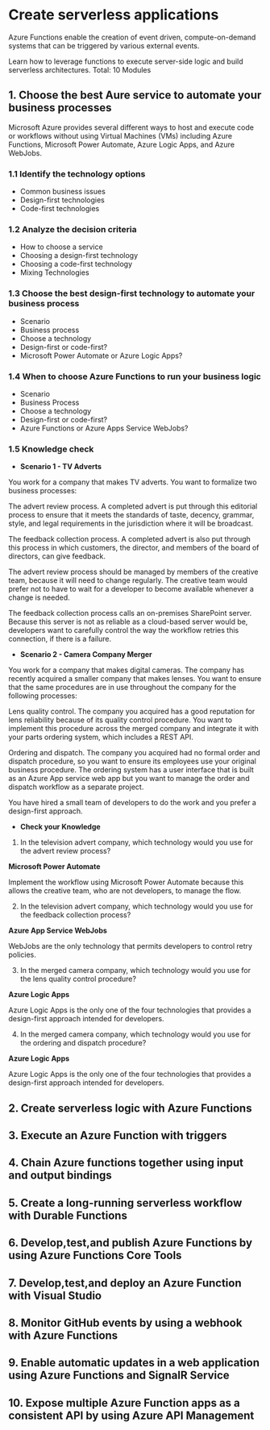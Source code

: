 # Create serverless applications

Azure Functions enable the creation of event driven, compute-on-demand systems that can be triggered by various external events. 

Learn how to leverage functions to execute server-side logic and build serverless architectures. Total: 10 Modules

## 1. Choose the best Aure service to automate your business processes

Microsoft Azure provides several different ways to host and execute code or workflows without using Virtual Machines (VMs) including Azure Functions, Microsoft Power Automate, Azure Logic Apps, and Azure WebJobs. 

### 1.1 Identify the technology options
- Common business issues
- Design-first technologies
- Code-first technologies
### 1.2 Analyze the decision criteria
- How to choose a service
- Choosing a design-first technology
- Choosing a code-first technology
- Mixing Technologies
### 1.3 Choose the best design-first technology to automate your business process
- Scenario
- Business process
- Choose a technology
- Design-first or code-first?
- Microsoft Power Automate or Azure Logic Apps?
### 1.4 When to choose Azure Functions to run your business logic
- Scenario
- Business Process
- Choose a technology
- Design-first or code-first?
- Azure Functions or Azure Apps Service WebJobs?
### 1.5 Knowledge check
- **Scenario 1 - TV Adverts**

You work for a company that makes TV adverts. You want to formalize two business processes:

The advert review process. A completed advert is put through this editorial process to ensure that it meets the standards of taste, decency, grammar, style, and legal requirements in the jurisdiction where it will be broadcast.

The feedback collection process. A completed advert is also put through this process in which customers, the director, and members of the board of directors, can give feedback.

The advert review process should be managed by members of the creative team, because it will need to change regularly. The creative team would prefer not to have to wait for a developer to become available whenever a change is needed.

The feedback collection process calls an on-premises SharePoint server. Because this server is not as reliable as a cloud-based server would be, developers want to carefully control the way the workflow retries this connection, if there is a failure.

- **Scenario 2 - Camera Company Merger**

You work for a company that makes digital cameras. The company has recently acquired a smaller company that makes lenses. You want to ensure that the same procedures are in use throughout the company for the following processes:

Lens quality control. The company you acquired has a good reputation for lens reliability because of its quality control procedure. You want to implement this procedure across the merged company and integrate it with your parts ordering system, which includes a REST API.

Ordering and dispatch. The company you acquired had no formal order and dispatch procedure, so you want to ensure its employees use your original business procedure. The ordering system has a user interface that is built as an Azure App service web app but you want to manage the order and dispatch workflow as a separate project.

You have hired a small team of developers to do the work and you prefer a design-first approach.

- **Check your Knowledge**

1. In the television advert company, which technology would you use for the advert review process?

**Microsoft Power Automate** 

Implement the workflow using Microsoft Power Automate because this allows the creative team, who are not developers, to manage the flow.

2. In the television advert company, which technology would you use for the feedback collection process?

**Azure App Service WebJobs**

WebJobs are the only technology that permits developers to control retry policies.

3. In the merged camera company, which technology would you use for the lens quality control procedure?

**Azure Logic Apps**

Azure Logic Apps is the only one of the four technologies that provides a design-first approach intended for developers.

4. In the merged camera company, which technology would you use for the ordering and dispatch procedure?

**Azure Logic Apps**

Azure Logic Apps is the only one of the four technologies that provides a design-first approach intended for developers.

## 2. Create serverless logic with Azure Functions

## 3. Execute an Azure Function with triggers

## 4. Chain Azure functions together using input and output bindings

## 5. Create a long-running serverless workflow with Durable Functions

## 6. Develop,test,and publish Azure Functions by using Azure Functions Core Tools

## 7. Develop,test,and deploy an Azure Function with Visual Studio

## 8. Monitor GitHub events by using a webhook with Azure Functions

## 9. Enable automatic updates in a web application using Azure Functions and SignalR Service

## 10. Expose multiple Azure Function apps as a consistent API by using Azure API Management

